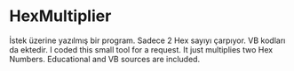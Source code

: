 # HexMultiplier
İstek üzerine yazılmış bir program. Sadece 2 Hex sayıyı çarpıyor. VB kodları da ektedir. I coded this small tool for a request. It just multiplies two Hex Numbers. Educational and VB sources are included. 
